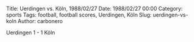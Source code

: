 Title: Uerdingen vs. Köln, 1988/02/27
Date: 1988/02/27 00:00
Category: sports
Tags: football, football scores, Uerdingen, Köln
Slug: uerdingen-vs-koln
Author: carbonero


Uerdingen 1 - 1 Köln

